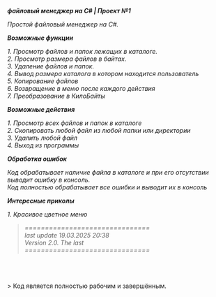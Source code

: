 ***файловый менеджер на C# | Проект №1***

*Простой файловый менеджер на C#.*

***Возможные функции***

*1. Просмотр файлов и папок лежащих в каталоге.* <br>
*2. Просмотр размера файлов в байтах.* <br>
*3. Удаление файлов и папок.* <br>
*4. Вывод размера каталога в котором находится пользователь* <br>
*5. Копирование файлов* <br>
*6. Возвращение в меню после каждого действия* <br>
*7. Преобразование в КилоБайты*

***Возможные действия***

*1. Просмотр всех файлов и папок в каталоге* <br>
*2. Скопировать любой файл из любой папки или директории* <br>
*3. Удалить любой файл* <br>
*4. Выход из программы*

***Обработка ошибок***

*Код обрабатывает наличие файла в каталоге и при его отсутствии выводит ошибку в консоль.* <br>
*Код полностью обрабатывает все ошибки и выводит их в консоль*

***Интересные приколы***

*1. Красивое цветное меню* <br>

>*===============================* <br>
> *last update 19.03.2025 20:38* <br>
> *Version 2.0. The last* <br>
>*===============================*
<br>
<br>
<br>
> Код является полностью рабочим и завершённым.